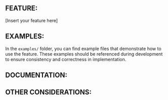 ## FEATURE:

[Insert your feature here]

## EXAMPLES:

In the `examples/` folder, you can find example files that demonstrate how to use the feature. These examples should be referenced during development to ensure consistency and correctness in implementation.

## DOCUMENTATION:

## OTHER CONSIDERATIONS:
